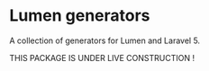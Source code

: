 # Lumen generators

A collection of generators for Lumen and Laravel 5.

THIS PACKAGE IS UNDER LIVE CONSTRUCTION !